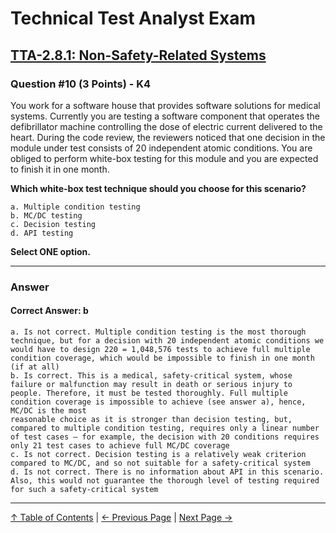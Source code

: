 # Technical Test Analyst Exam

## [TTA-2.8.1: Non-Safety-Related Systems](../2-white-box-test-techniques/2.8-selecting-a-white-box-test-technique.md#281-non-safety-related-systems)

### Question #10 (3 Points) - K4

You work for a software house that provides software solutions for medical systems. Currently you are testing a software component that operates the defibrillator machine controlling the dose of electric current delivered to the heart. During the code review, the reviewers noticed that one
decision in the module under test consists of 20 independent atomic conditions. You are obliged to perform white-box testing for this module and you are expected to finish it in one month.

**Which white-box test technique should you choose for this scenario?**

    a. Multiple condition testing
    b. MC/DC testing
    c. Decision testing
    d. API testing

**Select ONE option.**

---

### Answer

#### Correct Answer: b

    a. Is not correct. Multiple condition testing is the most thorough technique, but for a decision with 20 independent atomic conditions we would have to design 220 = 1,048,576 tests to achieve full multiple condition coverage, which would be impossible to finish in one month (if at all)
    b. Is correct. This is a medical, safety-critical system, whose failure or malfunction may result in death or serious injury to people. Therefore, it must be tested thoroughly. Full multiple condition coverage is impossible to achieve (see answer a), hence, MC/DC is the most
    reasonable choice as it is stronger than decision testing, but, compared to multiple condition testing, requires only a linear number of test cases – for example, the decision with 20 conditions requires only 21 test cases to achieve full MC/DC coverage
    c. Is not correct. Decision testing is a relatively weak criterion compared to MC/DC, and so not suitable for a safety-critical system
    d. Is not correct. There is no information about API in this scenario. Also, this would not guarantee the thorough level of testing required for such a safety-critical system

---

[↑ Table of Contents](../../README.md#table-of-contents) | [← Previous Page](question-9.md) | [Next Page →](question-11.md)
